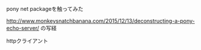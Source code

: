 pony net packageを触ってみた

http://www.monkeysnatchbanana.com/2015/12/13/deconstructing-a-pony-echo-server/
の写経

httpクライアント
